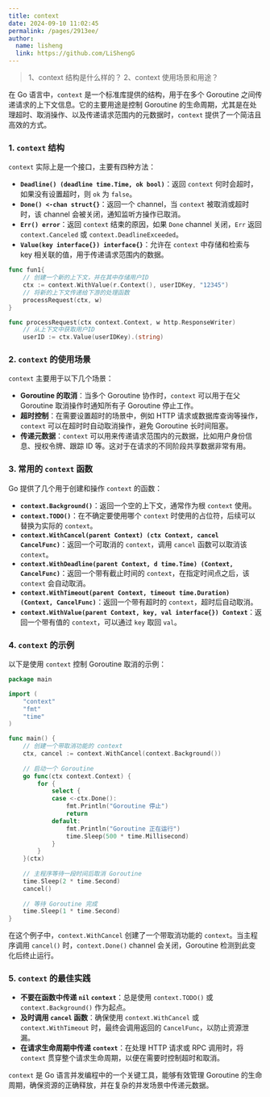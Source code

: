 ```yaml
---
title: context 
date: 2024-09-10 11:02:45
permalink: /pages/2913ee/
author: 
  name: lisheng
  link: https://github.com/LiShengG
---
```

> 1、context 结构是什么样的？
> 2、context 使用场景和用途？


在 Go 语言中，`context` 是一个标准库提供的结构，用于在多个 Goroutine 之间传递请求的上下文信息。它的主要用途是控制 Goroutine 的生命周期，尤其是在处理超时、取消操作、以及传递请求范围内的元数据时，`context` 提供了一个简洁且高效的方式。

### 1. **`context` 结构**
`context` 实际上是一个接口，主要有四种方法：
- **`Deadline() (deadline time.Time, ok bool)`**：返回 `context` 何时会超时，如果没有设置超时，则 `ok` 为 `false`。
- **`Done() <-chan struct{}`**：返回一个 channel，当 `context` 被取消或超时时，该 channel 会被关闭，通知监听方操作已取消。
- **`Err() error`**：返回 `context` 结束的原因，如果 `Done` channel 关闭，`Err` 返回 `context.Canceled` 或 `context.DeadlineExceeded`。
- **`Value(key interface{}) interface{}`**：允许在 `context` 中存储和检索与 key 相关联的值，用于传递请求范围内的数据。

```go
func fun1{
    // 创建一个新的上下文，并在其中存储用户ID  
	ctx := context.WithValue(r.Context(), userIDKey, "12345")  
	// 将新的上下文传递给下游的处理函数  
	processRequest(ctx, w)  
}  

func processRequest(ctx context.Context, w http.ResponseWriter)   
	// 从上下文中获取用户ID  
	userID := ctx.Value(userIDKey).(string)  
```

### 2. **`context` 的使用场景**
`context` 主要用于以下几个场景：

- **Goroutine 的取消**：当多个 Goroutine 协作时，`context` 可以用于在父 Goroutine 取消操作时通知所有子 Goroutine 停止工作。
- **超时控制**：在需要设置超时的场景中，例如 HTTP 请求或数据库查询等操作，`context` 可以在超时时自动取消操作，避免 Goroutine 长时间阻塞。
- **传递元数据**：`context` 可以用来传递请求范围内的元数据，比如用户身份信息、授权令牌、跟踪 ID 等。这对于在请求的不同阶段共享数据非常有用。

### 3. **常用的 `context` 函数**
Go 提供了几个用于创建和操作 `context` 的函数：
- **`context.Background()`**：返回一个空的上下文，通常作为根 `context` 使用。
- **`context.TODO()`**：在不确定要使用哪个 `context` 时使用的占位符，后续可以替换为实际的 `context`。
- **`context.WithCancel(parent Context) (ctx Context, cancel CancelFunc)`**：返回一个可取消的 `context`，调用 `cancel` 函数可以取消该 `context`。
- **`context.WithDeadline(parent Context, d time.Time) (Context, CancelFunc)`**：返回一个带有截止时间的 `context`，在指定时间点之后，该 `context` 会自动取消。
- **`context.WithTimeout(parent Context, timeout time.Duration) (Context, CancelFunc)`**：返回一个带有超时的 `context`，超时后自动取消。
- **`context.WithValue(parent Context, key, val interface{}) Context`**：返回一个带有值的 `context`，可以通过 `key` 取回 `val`。

### 4. **`context` 的示例**
以下是使用 `context` 控制 Goroutine 取消的示例：

```go
package main

import (
    "context"
    "fmt"
    "time"
)

func main() {
    // 创建一个带取消功能的 context
    ctx, cancel := context.WithCancel(context.Background())
    
    // 启动一个 Goroutine
    go func(ctx context.Context) {
        for {
            select {
            case <-ctx.Done():
                fmt.Println("Goroutine 停止")
                return
            default:
                fmt.Println("Goroutine 正在运行")
                time.Sleep(500 * time.Millisecond)
            }
        }
    }(ctx)
    
    // 主程序等待一段时间后取消 Goroutine
    time.Sleep(2 * time.Second)
    cancel()
    
    // 等待 Goroutine 完成
    time.Sleep(1 * time.Second)
}
```

在这个例子中，`context.WithCancel` 创建了一个带取消功能的 `context`。当主程序调用 `cancel()` 时，`context.Done()` channel 会关闭，Goroutine 检测到此变化后终止运行。

### 5. **`context` 的最佳实践**
- **不要在函数中传递 `nil` `context`**：总是使用 `context.TODO()` 或 `context.Background()` 作为起点。
- **及时调用 `cancel` 函数**：确保使用 `context.WithCancel` 或 `context.WithTimeout` 时，最终会调用返回的 `CancelFunc`，以防止资源泄漏。
- **在请求生命周期中传递 `context`**：在处理 HTTP 请求或 RPC 调用时，将 `context` 贯穿整个请求生命周期，以便在需要时控制超时和取消。

`context` 是 Go 语言并发编程中的一个关键工具，能够有效管理 Goroutine 的生命周期，确保资源的正确释放，并在复杂的并发场景中传递元数据。